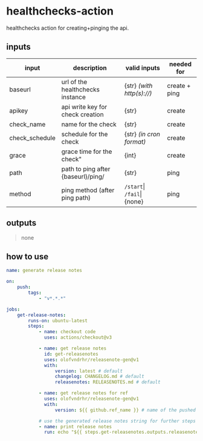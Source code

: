 # healthchecks-action

healthchecks action for creating+pinging the api.

## inputs

| **input**      | **description**                    | **valid inputs**            | **needed for** |
| -------------- | ---------------------------------- | --------------------------- | -------------- |
| baseurl        | url of the healthchecks instance   | {str} _(with http(s)://)_   | create + ping  |
| apikey         | api write key for check creation   | {str}                       | create         |
| check_name     | name for the check                 | {str}                       | create         |
| check_schedule | schedule for the check             | {str} _(in cron format)_    | create         |
| grace          | grace time for the check"          | {int}                       | create         |
| path           | path to ping after {baseurl}/ping/ | {str}                       | ping           |
| method         | ping method (after ping path)      | `/start`\| `/fail`\| {none} | ping           |

## outputs

> none

## how to use

```yml
name: generate release notes

on:
    push:
        tags:
            - "v*.*.*"

jobs:
    get-release-notes:
        runs-on: ubuntu-latest
        steps:
            - name: checkout code
              uses: actions/checkout@v3

            - name: get release notes
              id: get-releasenotes
              uses: olofvndrhr/releasenote-gen@v1
              with:
                  version: latest # default
                  changelog: CHANGELOG.md # default
                  releasenotes: RELEASENOTES.md # default

            - name: get release notes for ref
              uses: olofvndrhr/releasenote-gen@v1
              with:
                  version: ${{ github.ref_name }} # name of the pushed tag

            # use the generated release notes string for further steps
            - name: print release notes
              run: echo "${{ steps.get-releasenotes.outputs.releasenotes }}"
```
